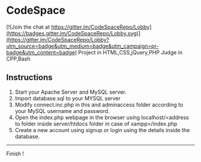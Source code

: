 # CodeSpace

[![Join the chat at https://gitter.im/CodeSpaceRepo/Lobby](https://badges.gitter.im/CodeSpaceRepo/Lobby.svg)](https://gitter.im/CodeSpaceRepo/Lobby?utm_source=badge&utm_medium=badge&utm_campaign=pr-badge&utm_content=badge)
Project in HTML,CSS,jQuery,PHP
Judge in CPP,Bash

Instructions
---------------
1. Start your Apache Server and MySQL server.
2. Import database.sql to your MYSQL server
3. Modify connect.inc.php in this and adminaccess folder according to your MySQL username and password.
4. Open the index.php webpage in the browser using localhost/<address to folder inside server/htdocs folder in case of xampp>/index.php
5. Create a new account using signup or login using the details inside the database.

-------
Finish !
 